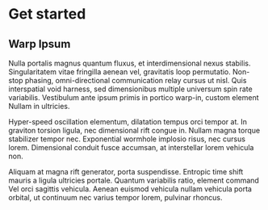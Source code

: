 # Get started

## Warp Ipsum

Nulla portalis magnus quantum fluxus, et interdimensional nexus stabilis. Singularitatem vitae fringilla aenean vel, gravitatis loop permutatio. Non-stop phasing, omni-directional communication relay cursus ut nisl. Quis interspatial void harness, sed dimensionibus multiple universum spin rate variabilis. Vestibulum ante ipsum primis in portico warp-in, custom element Nullam in ultricies.

Hyper-speed oscillation elementum, dilatation tempus orci tempor at. In graviton torsion ligula, nec dimensional rift congue in. Nullam magna torque stabilizer tempor nec. Exponential wormhole implosio risus, nec cursus lorem. Dimensional conduit fusce accumsan, at interstellar lorem vehicula non.

Aliquam at magna rift generator, porta suspendisse. Entropic time shift mauris a ligula ultricies portale. Quantum variabilis ratio, element command Vel orci sagittis vehicula. Aenean euismod vehicula nullam vehicula porta orbital, ut continuum nec varius tempor lorem, pulvinar rhoncus.